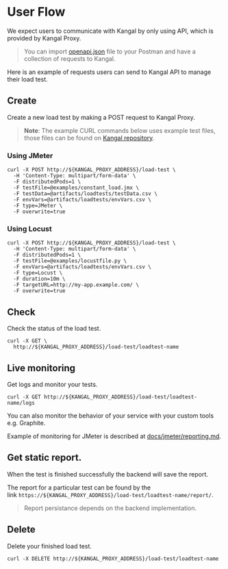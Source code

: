 # User Flow
We expect users to communicate with Kangal by only using API, which is provided by Kangal Proxy.

> You can import [openapi.json](/openapi.json) file to your Postman and have a collection of requests to Kangal.

Here is an example of requests users can send to Kangal API to manage their load test.

## Create 
Create a new load test by making a POST request to Kangal Proxy.

> **Note**: The example CURL commands below uses example test files, those files can be found on [Kangal repository](https://github.com/hellofresh/kangal/examples/).

### Using JMeter
```shell
curl -X POST http://${KANGAL_PROXY_ADDRESS}/load-test \
  -H 'Content-Type: multipart/form-data' \
  -F distributedPods=1 \
  -F testFile=@examples/constant_load.jmx \
  -F testData=@artifacts/loadtests/testData.csv \
  -F envVars=@artifacts/loadtests/envVars.csv \
  -F type=JMeter \
  -F overwrite=true
```

### Using Locust
```shell
curl -X POST http://${KANGAL_PROXY_ADDRESS}/load-test \
  -H 'Content-Type: multipart/form-data' \
  -F distributedPods=1 \
  -F testFile=@examples/locustfile.py \
  -F envVars=@artifacts/loadtests/envVars.csv \
  -F type=Locust \
  -F duration=10m \
  -F targetURL=http://my-app.example.com/ \
  -F overwrite=true
```

## Check 
Check the status of the load test.

```
curl -X GET \
  http://${KANGAL_PROXY_ADDRESS}/load-test/loadtest-name
```

## Live monitoring
Get logs and monitor your tests. 

```
curl -X GET http://${KANGAL_PROXY_ADDRESS}/load-test/loadtest-name/logs
```

You can also monitor the behavior of your service with your custom tools e.g. Graphite.

Example of monitoring for JMeter is described at [docs/jmeter/reporting.md](jmeter/reporting.md).

## Get static report. 
When the test is finished successfully the backend will save the report.

The report for a particular test can be found by the link `https://${KANGAL_PROXY_ADDRESS}/load-test/loadtest-name/report/`.

> Report persistance depends on the backend implementation.

## Delete 
Delete your finished load test.

```
curl -X DELETE http://${KANGAL_PROXY_ADDRESS}/load-test/loadtest-name
```
